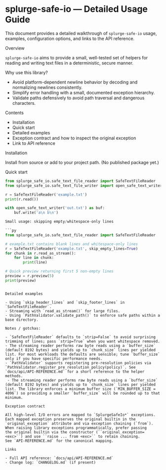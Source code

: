 # splurge-safe-io — Detailed Usage Guide

This document provides a detailed walkthrough of `splurge-safe-io` usage, examples, configuration options, and links to the API reference.

Overview

`splurge-safe-io` aims to provide a small, well-tested set of helpers for reading and writing text files in a deterministic, secure manner.

Why use this library?

- Avoid platform-dependent newline behavior by decoding and normalizing newlines consistently.
- Simplify error handling with a small, documented exception hierarchy.
- Validate paths defensively to avoid path traversal and dangerous characters.

Contents

- Installation
- Quick start
- Detailed examples
- Exception contract and how to inspect the original exception
- Link to API reference

Installation

Install from source or add to your project path. (No published package yet.)

Quick start

```py
from splurge_safe_io.safe_text_file_reader import SafeTextFileReader
from splurge_safe_io.safe_text_file_writer import open_safe_text_writer

r = SafeTextFileReader('example.txt')
print(r.read())

with open_safe_text_writer('out.txt') as buf:
    buf.write('a\n b\n')

Small usage: skipping empty/whitespace-only lines

```py
from splurge_safe_io.safe_text_file_reader import SafeTextFileReader

# example.txt contains blank lines and whitespace-only lines
r = SafeTextFileReader('example.txt', skip_empty_lines=True)
for chunk in r.read_as_stream():
    for line in chunk:
        print(line)

# Quick preview returning first 5 non-empty lines
preview = r.preview(5)
print(preview)
```
```

Detailed examples

- Using `skip_header_lines` and `skip_footer_lines` in `SafeTextFileReader`.
- Streaming with `read_as_stream()` for large files.
- Using `PathValidator.validate_path()` to enforce safe paths within a base directory.

Notes / gotchas:

- `SafeTextFileReader` defaults to `strip=False` to avoid surprising trimming of lines; pass `strip=True` when you want whitespace removed.
- The streaming reader performs raw byte reads using a `buffer_size` (default 8192 bytes) and yields up to `chunk_size` lines per yielded list. For most workloads the defaults are sensible; tune `buffer_size` only if you have specific performance needs.
- `PathValidator` supports registering pre-resolution policies via `PathValidator.register_pre_resolution_policy(policy)`. See `docs/api/API-REFERENCE.md` for a short reference to the helper methods.
 - The streaming reader performs raw byte reads using a `buffer_size` (default 8192 bytes) and yields up to `chunk_size` lines per yielded list. The library enforces a minimum buffer size (`MIN_BUFFER_SIZE = 4096`) so providing a smaller `buffer_size` will be rounded up to that minimum.

Exception contract

All high-level I/O errors are mapped to `SplurgeSafeIo*` exceptions. Each mapped exception preserves the original builtin in the
`original_exception` attribute and via exception chaining (`from`). When raising library exceptions programmatically, prefer passing
the original builtin via the constructor (``original_exception=<exc>``) and use ``raise ... from <exc>`` to retain chaining.
See `API-REFERENCE.md` for the canonical mapping.

Links

- Full API reference: `docs/api/API-REFERENCE.md`
- Change log: `CHANGELOG.md` (if present)
